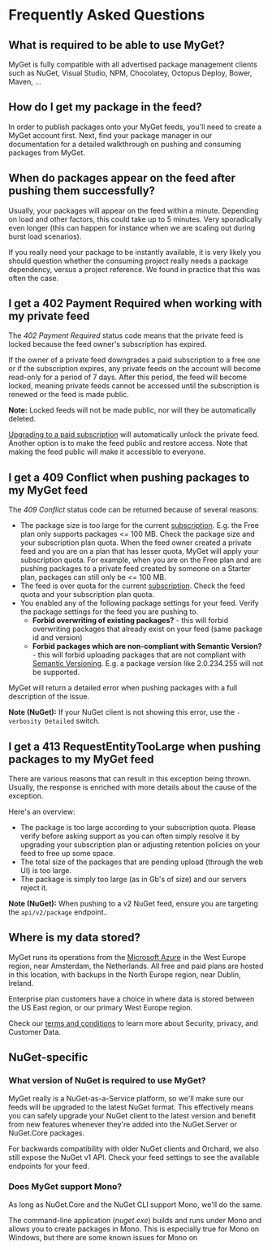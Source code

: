 # Frequently Asked Questions

## What is required to be able to use MyGet?

MyGet is fully compatible with all advertised package management clients such as NuGet, Visual Studio, NPM, Chocolatey, Octopus Deploy, Bower, Maven, ...

## How do I get my package in the feed?

In order to publish packages onto your MyGet feeds, you'll need to create a MyGet account first. Next, find your package manager in our documentation for a detailed walkthrough on pushing and consuming packages from MyGet.

## When do packages appear on the feed after pushing them successfully?

Usually, your packages will appear on the feed within a minute. Depending on load and other factors, this could take up to 5 minutes. Very sporadically even longer (this can happen for instance when we are scaling out during burst load scenarios).

If you really need your package to be instantly available, it is very likely you should question whether the consuming project really needs a package dependency, versus a project reference. We found in practice that this was often the case.

## I get a 402 Payment Required when working with my private feed

The *402 Payment Required* status code means that the private feed is locked because the feed owner's subscription has expired.

If the owner of a private feed downgrades a paid subscription to a free one or if the subscription expires, any private feeds on the account will become read-only for a period of 7 days. After this period, the feed will become locked, meaning private feeds cannot be accessed until the subscription is renewed or the feed is made public.

<div class="alert alert-info">
    <strong>Note:</strong> Locked feeds will not be made public, nor will they be automatically deleted.
</div>

[Upgrading to a paid subscription](http://www.myget.org/plans) will automatically unlock the private feed. Another option is to make the feed public and restore access. Note that making the feed public will make it accessible to everyone.

## I get a 409 Conflict when pushing packages to my MyGet feed

The *409 Conflict* status code can be returned because of several reasons:

* The package size is too large for the current [subscription](http://www.myget.org/plans). E.g. the Free plan only supports packages <= 100 MB. Check the package size and your subscription plan quota. When the feed owner created a private feed and you are on a plan that has lesser quota, MyGet will apply your subscription quota. For example, when you are on the Free plan and are pushing packages to a private feed created by someone on a Starter plan, packages can still only be <= 100 MB.
* The feed is over quota for the current [subscription](http://www.myget.org/plans). Check the feed quota and your subscription plan quota.
* You enabled any of the following package settings for your feed. Verify the package settings for the feed you are pushing to.
  * **Forbid overwriting of existing packages?** - this will forbid overwriting packages that already exist on your feed (same package id and version)
  * **Forbid packages which are non-compliant with Semantic Version?** - this will forbid uploading packages that are not compliant with [Semantic Versioning](http://www.semver.org). E.g. a package version like 2.0.234.255 will not be supported.

MyGet will return a detailed error when pushing packages with a full description of the issue.

<div class="alert alert-info">
    <strong>Note (NuGet):</strong> If your NuGet client is not showing this error, use the <code>-verbosity Detailed</code> switch.
</div>

## I get a 413 RequestEntityTooLarge when pushing packages to my MyGet feed

There are various reasons that can result in this exception being thrown. Usually, the response is enriched with more details about the cause of the exception.

Here's an overview:

* The package is too large according to your subscription quota. Please verify before asking support as you can often simply resolve it by upgrading your subscription plan or adjusting retention policies on your feed to free up some space.
* The total size of the packages that are pending upload (through the web UI) is too large.
* The package is simply too large (as in Gb's of size) and our servers reject it.

<div class="alert alert-info">
    <strong>Note (NuGet):</strong> When pushing to a v2 NuGet feed, ensure you are targeting the <code>api/v2/package</code> endpoint..
</div>

## Where is my data stored?

MyGet runs its operations from the [Microsoft Azure](http://www.azure.com) in the West Europe region, near Amsterdam, the Netherlands. All free and paid plans are hosted in this location, with backups in the North Europe region, near Dublin, Ireland.

Enterprise plan customers have a choice in where data is stored between the US East region, or our primary West Europe region.

Check our [terms and conditions](https://www.myget.org/policies/terms) to learn more about Security, privacy, and Customer Data.

## NuGet-specific

### What version of NuGet is required to use MyGet?

MyGet really is a NuGet-as-a-Service platform, so we'll make sure our feeds will be upgraded to the latest NuGet format.
This effectively means you can safely upgrade your NuGet client to the latest version and benefit from new features whenever they're added into the NuGet.Server or NuGet.Core packages.

For backwards compatibility with older NuGet clients and Orchard, we also still expose the NuGet v1 API. Check your feed settings to see the available endpoints for your feed.

### Does MyGet support Mono?

As long as NuGet.Core and the NuGet CLI support Mono, we'll do the same.

The command-line application (*nuget.exe*) builds and runs under Mono and allows you to create packages in Mono.
This is especially true for Mono on Windows, but there are some known issues for Mono on 
